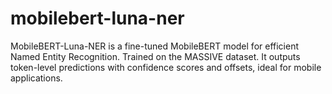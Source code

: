 # mobilebert-luna-ner
MobileBERT-Luna-NER is a fine-tuned MobileBERT model for efficient Named Entity Recognition. Trained on the MASSIVE dataset. It outputs token-level predictions with confidence scores and offsets, ideal for mobile applications.
